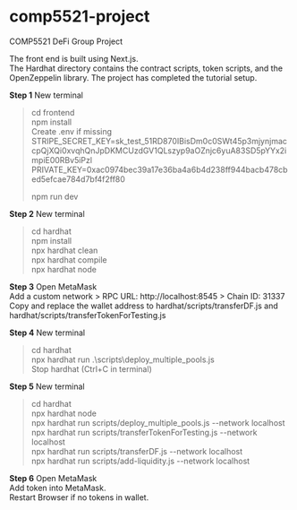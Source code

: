 # comp5521-project

COMP5521 DeFi Group Project

The front end is built using Next.js.  
The Hardhat directory contains the contract scripts, token scripts, and the OpenZeppelin library. The project has completed the tutorial setup.

**Step 1**
New terminal  
> cd frontend  
> npm install  
> Create .env if missing  
> STRIPE_SECRET_KEY=sk_test_51RD870IBisDm0c0SWt45p3mjynjmaccpQjXQi0xvqhQnJpDKMCUzdGV1QLszyp9aOZnjc6yuA83SD5pYYx2impiE00RBv5iPzl  
> PRIVATE_KEY=0xac0974bec39a17e36ba4a6b4d238ff944bacb478cbed5efcae784d7bf4f2ff80  
>     
> npm run dev  

**Step 2**
New terminal  
> cd hardhat  
> npm install  
> npx hardhat clean  
> npx hardhat compile  
> npx hardhat node  

**Step 3**
Open MetaMask  
Add a custom network >  RPC URL: http://localhost:8545 > Chain ID: 31337  
Copy and replace the wallet address to hardhat/scripts/transferDF.js and hardhat/scripts/transferTokenForTesting.js  

**Step 4**
New terminal  
> cd hardhat  
> npx hardhat run .\scripts\deploy_multiple_pools.js   
Stop hardhat (Ctrl+C in terminal)  

**Step 5**
New terminal  
> cd hardhat  
> npx hardhat node  
> npx hardhat run scripts/deploy_multiple_pools.js --network localhost  
> npx hardhat run scripts/transferTokenForTesting.js --network localhost   
> npx hardhat run scripts/transferDF.js --network localhost  
> npx hardhat run scripts/add-liquidity.js --network localhost  

**Step 6**
Open MetaMask  
Add token into MetaMask.  
Restart Browser if no tokens in wallet.  
